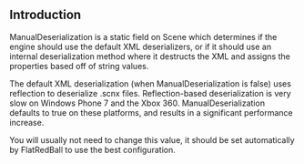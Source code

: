 ## Introduction

ManualDeserialization is a static field on Scene which determines if the engine should use the default XML deserializers, or if it should use an internal deserialization method where it destructs the XML and assigns the properties based off of string values.

The default XML deserialization (when ManualDeserialization is false) uses reflection to deserialize .scnx files. Reflection-based deserialization is very slow on Windows Phone 7 and the Xbox 360. ManualDeserialization defaults to true on these platforms, and results in a significant performance increase.

You will usually not need to change this value, it should be set automatically by FlatRedBall to use the best configuration.
